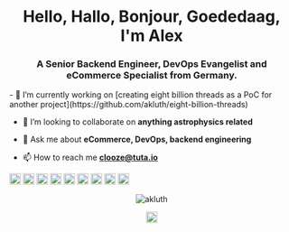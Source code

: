 <h1 align="center">Hello, Hallo, Bonjour, Goededaag, I'm Alex</h1>
<h3 align="center">A Senior Backend Engineer, DevOps Evangelist and eCommerce Specialist from Germany.</h3>
- 🔭 I’m currently working on [creating eight billion threads as a PoC for another project](https://github.com/akluth/eight-billion-threads)

- 👯 I’m looking to collaborate on **anything astrophysics related**

- 💬 Ask me about **eCommerce, DevOps, backend engineering**

- 📫 How to reach me **clooze@tuta.io**

<p align="left"><img src="https://konpa.github.io/devicon/devicon.git/icons/c/c-original.svg" alt="c" width="20" height="20"/> <img src="https://konpa.github.io/devicon/devicon.git/icons/docker/docker-original-wordmark.svg" alt="docker" width="20" height="20"/> <img src="https://konpa.github.io/devicon/devicon.git/icons/go/go-original.svg" alt="go" width="20" height="20"/> <img src="https://konpa.github.io/devicon/devicon.git/icons/php/php-original.svg" alt="php" width="20" height="20"/> <img src="https://konpa.github.io/devicon/devicon.git/icons/postgresql/postgresql-original-wordmark.svg" alt="postgresql" width="20" height="20"/> <img src="https://konpa.github.io/devicon/devicon.git/icons/redis/redis-original-wordmark.svg" alt="redis" width="20" height="20"/> <img src="https://konpa.github.io/devicon/devicon.git/icons/rust/rust-plain.svg" alt="rust" width="20" height="20"/> <img src="https://konpa.github.io/devicon/devicon.git/icons/python/python-original-wordmark.svg" alt="python" width="20" height="20"/> <img src="https://konpa.github.io/devicon/devicon.git/icons/linux/linux-original.svg" alt="linux" width="20" height="20"/></p><p align="center"> <img src="https://github-readme-stats.vercel.app/api?username=akluth&show_icons=true&theme=dark" alt="akluth" /> </p>

<p align="center">
<a href="https://twitter.com/alexclooze" target="blank"><img align="center" src="https://cdn.jsdelivr.net/npm/simple-icons@3.0.1/icons/twitter.svg" alt="alexclooze" height="20" width="20" /></a>
</p>
